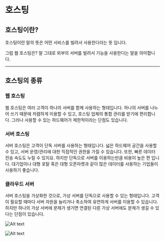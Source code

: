 # 호스팅

## 호스팅이란?

호스팅이란 말의 뜻은 어떤 서비스를 빌려서 사용한다라는 뜻 입니다.

그럼 웹 호스팅은? 말 그대로 외부의 서버를 빌려서 기능을 사용한다는 말을 의미합니다. 

***

## 호스팅의 종류

### 웹 호스팅
웹 호스팅은 여러 고객이 하나의 서버를 함께 사용하는 형태입니다. 하나의 서버를 나누어 쓰기 때문에 저렴하게 이용할 수 있고, 호스팅 업체의 통합 관리를 받기에 편리합니다. 그러나 사용할 수 있는 하드웨어가 제한적이라는 단점도 있습니다.

### 서버 호스팅
서버 호스팅은 고객이 단독 서버를 사용하는 형태입니다. 넓은 하드웨어 공간을 사용할 수 있고, 서버 운영/관리에 대한 직접적인 권한을 가질 수 있습니다. 또한, 빠른 데이터 전송 속도도 누릴 수 있지요. 하지만 단독으로 서버를 이용하는만큼 비용이 높은 편 입니다. 대기업이나 대형 포탈 혹은 대형 오픈마켓과 같이 많은 데이터를 사용하는 기업들이 사용하기 좋습니다. 

### 클라우드 서버
서버 호스팅을 가상화한 것으로, 가상 서버를 단독으로 사용할 수 있는 형태입니다. 고객이 필요할 때마다 서버 자원을 늘리거나 축소하여 유연하게 서버를 이용할 수 있습니다. 하지만 하나의 가상 서버에 문제가 생기면 연결된 다른 가상 서버에도 문제가 생길 수 있다는 단점이 있습니다.

​![Alt text](https://velog.velcdn.com/images/dreamjh/post/f9d2a2b2-3b0b-4bfa-a4b9-580f2ef0c03f/image.png)

![Alt text](https://velog.velcdn.com/images/dreamjh/post/a8f3babe-47e2-48b1-b03c-60aa1b341b35/image.png)